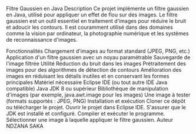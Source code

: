 Filtre Gaussien en Java
Description
Ce projet implémente un filtre gaussien en Java, utilisé pour appliquer un effet de flou sur des images. Le filtre gaussien est un outil essentiel en traitement d'images pour réduire le bruit et adoucir les contours. Il est couramment utilisé dans des domaines comme la vision par ordinateur, la photographie numérique et les systèmes de reconnaissance d'images.

Fonctionnalités
Chargement d'images au format standard (JPEG, PNG, etc.)
Application d'un filtre gaussien avec un noyau paramétrable
Sauvegarde de l'image filtrée
Utilité
Réduction du bruit dans les images
Prétraitement des images pour des algorithmes de détection de contours
Amélioration des images en réduisant les détails inutiles et en conservant les formes principales
Matériel nécessaire
Eclipse IDE (ou tout autre IDE Java compatible)
Java JDK 8 ou supérieur
Bibliothèque de manipulation d'images (par exemple, java.awt.image pour les images)
Une image à tester (formats supportés : JPEG, PNG)
Installation et exécution
Cloner ce dépôt ou télécharger le projet.
Ouvrir le projet dans Eclipse IDE.
S'assurer que le JDK est installé et configuré.
Compiler et exécuter le programme.
Sélectionner une image à laquelle appliquer le filtre gaussien.
Auteur
NDZANA SAKA


